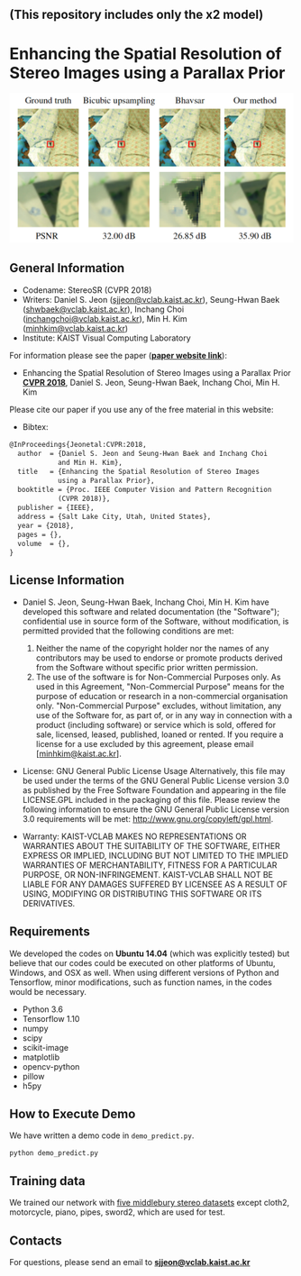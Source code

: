 ## (This repository includes only the x2 model)

# Enhancing the Spatial Resolution of Stereo Images using a Parallax Prior
![teaser](./paper-teaser.png "Paper Teaser")

## General Information
- Codename: StereoSR (CVPR 2018)
- Writers:  Daniel S. Jeon (sjjeon@vclab.kaist.ac.kr), 	Seung-Hwan Baek (shwbaek@vclab.kaist.ac.kr), Inchang Choi (inchangchoi@vclab.kaist.ac.kr), Min H. Kim (minhkim@vclab.kaist.ac.kr)
- Institute: KAIST Visual Computing Laboratory

For information please see the paper ([**paper website link**](http://vclab.kaist.ac.kr/cvpr2018/)):
 - Enhancing the Spatial Resolution of Stereo Images using a Parallax Prior
   [**CVPR 2018**](http://cvpr2018.thecvf.com/), Daniel S. Jeon, Seung-Hwan Baek, Inchang Choi, Min H. Kim

Please cite our paper if you use any of the free material in this website:
- Bibtex:
```
@InProceedings{Jeonetal:CVPR:2018,
  author  = {Daniel S. Jeon and Seung-Hwan Baek and Inchang Choi
            and Min H. Kim},
  title   = {Enhancing the Spatial Resolution of Stereo Images
            using a Parallax Prior},
  booktitle = {Proc. IEEE Computer Vision and Pattern Recognition
            (CVPR 2018)},
  publisher = {IEEE},  
  address = {Salt Lake City, Utah, United States},
  year = {2018},
  pages = {},
  volume  = {},
}    
```

## License Information

- Daniel S. Jeon, Seung-Hwan Baek, Inchang Choi, Min H. Kim have developed this software and related documentation (the "Software"); confidential use in source form of the Software, without modification, is permitted provided that the following conditions are met:
  1. Neither the name of the copyright holder nor the names of any contributors may be used to endorse or promote products derived from the Software without specific prior written permission.
  2. The use of the software is for Non-Commercial Purposes only. As used in this Agreement, "Non-Commercial Purpose" means for the purpose of education or research in a non-commercial organisation only. "Non-Commercial Purpose" excludes, without limitation, any use of the Software for, as part of, or in any way in connection with a product (including software) or service which is sold, offered for sale, licensed, leased, published, loaned or rented. If you require a license for a use excluded by this agreement, please email [minhkim@kaist.ac.kr].

- License:  GNU General Public License Usage
Alternatively, this file may be used under the terms of the GNU General Public License version 3.0 as published by the Free Software Foundation and appearing in the file LICENSE.GPL included in the packaging of this file. Please review the following information to ensure the GNU General Public License version 3.0 requirements will be met: http://www.gnu.org/copyleft/gpl.html.

- Warranty: KAIST-VCLAB MAKES NO REPRESENTATIONS OR WARRANTIES ABOUT THE SUITABILITY OF THE SOFTWARE, EITHER EXPRESS OR IMPLIED, INCLUDING BUT NOT LIMITED TO THE IMPLIED WARRANTIES OF MERCHANTABILITY, FITNESS FOR A PARTICULAR PURPOSE, OR NON-INFRINGEMENT. KAIST-VCLAB SHALL NOT BE LIABLE FOR ANY DAMAGES SUFFERED BY LICENSEE AS A RESULT OF USING, MODIFYING OR DISTRIBUTING THIS SOFTWARE OR ITS DERIVATIVES.

## Requirements
We developed the codes on **Ubuntu 14.04** (which was explicitly tested) but believe that our codes could be executed on other platforms of Ubuntu, Windows, and OSX as well. When using different versions of Python and Tensorflow, minor modifications, such as function names, in the codes would be necessary.
* Python 3.6
* Tensorflow 1.10
* numpy
* scipy
* scikit-image
* matplotlib
* opencv-python
* pillow
* h5py

## How to Execute Demo
We have written a demo code in `demo_predict.py`.
```console
python demo_predict.py
```

## Training data
We trained our network with [five middlebury stereo datasets](http://vision.middlebury.edu/stereo/data/) except cloth2, motorcycle, piano, pipes, sword2, which are used for test.

## Contacts
For questions, please send an email to **sjjeon@vclab.kaist.ac.kr**
